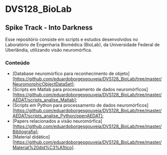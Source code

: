 # DVS128_BioLab

Spike Track - Into Darkness
---

Esse repositório consiste em scripts e estudos desenvolvidos no Laboratório de Engenharia Biomédica (BioLab), da Universidade Federal de Uberlândia, utilizando visão neuromórfica.

### Conteúdo

- [Database neuromórfico para reconhecimento de objeto] [https://github.com/eduardoborgesgouveia/DVS128_BioLab/tree/master/NeuromorphicObjectDataSet];  
- [Scripts em Matlab para processamento de dados neuromórficos] [https://github.com/eduardoborgesgouveia/DVS128_BioLab/tree/master/AEDAT/scripts_analise_Matlab];  
- [Scripts em Python para processamento de dados neuromórficos] [https://github.com/eduardoborgesgouveia/DVS128_BioLab/tree/master/AEDAT/scripts_analise_Python/openAEDAT];  
- [Papers relacionados a visão neuromórfica] [https://github.com/eduardoborgesgouveia/DVS128_BioLab/tree/master/Bibliografia];  
- [Material didático] [https://github.com/eduardoborgesgouveia/DVS128_BioLab/tree/master/Material%20did%C3%A1tico].  

